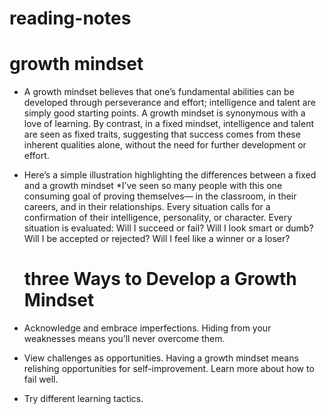 # reading-notes
# growth mindset 
* A growth mindset believes that one’s fundamental abilities can be developed through perseverance and effort; intelligence and talent are simply good starting points. A growth mindset is synonymous with a love of learning.
By contrast, in a fixed mindset, intelligence and talent are seen as fixed traits, suggesting that success comes from these inherent qualities alone, without the need for further development or effort. 

* Here’s a simple illustration highlighting the differences between a fixed and a growth mindset *I’ve seen so many people with this one consuming goal of proving themselves— in the classroom, in their careers, and in their relationships. Every situation calls for a confirmation of their intelligence,
personality, or character. Every situation is evaluated: Will I succeed or fail? Will I look smart or dumb? Will I be accepted or rejected? Will I feel like a winner or a loser? 
  # three Ways to Develop a Growth Mindset
* Acknowledge and embrace imperfections.
Hiding from your weaknesses means you’ll never overcome them. 

* View challenges as opportunities.
Having a growth mindset means relishing opportunities for self-improvement. Learn more about how to fail well.

 * Try different learning tactics. 

